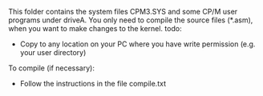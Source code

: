 This folder contains the system files CPM3.SYS and some CP/M user programs under driveA. You only need to compile the source files (*.asm), when you want to make changes to the kernel. 
todo:
- Copy to any location on your PC where you have write permission (e.g. your user directory)

To compile (if necessary):
- Follow the instructions in the file compile.txt
